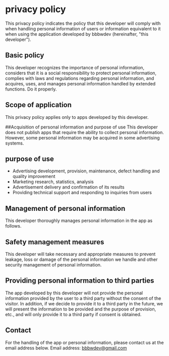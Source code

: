 # privacy policy
This privacy policy indicates the policy that this developer will comply with when handling personal information of users or information equivalent to it when using the application developed by bbbwdev (hereinafter, "this developer").


## Basic policy
This developer recognizes the importance of personal information, considers that it is a social responsibility to protect personal information, complies with laws and regulations regarding personal information, and acquires, uses, and manages personal information handled by extended functions. Do it properly.


## Scope of application
This privacy policy applies only to apps developed by this developer.


##Acquisition of personal information and purpose of use
This developer does not publish apps that require the ability to collect personal information. However, some personal information may be acquired in some advertising systems.


## purpose of use
- Advertising development, provision, maintenance, defect handling and quality improvement
- Marketing research, statistics, analysis
- Advertisement delivery and confirmation of its results
- Providing technical support and responding to inquiries from users


## Management of personal information
This developer thoroughly manages personal information in the app as follows.


## Safety management measures
This developer will take necessary and appropriate measures to prevent leakage, loss or damage of the personal information we handle and other security management of personal information.


## Providing personal information to third parties
The app developed by this developer will not provide the personal information provided by the user to a third party without the consent of the visitor. In addition, if we decide to provide it to a third party in the future, we will present the information to be provided and the purpose of provision, etc., and will only provide it to a third party if consent is obtained.


## Contact
For the handling of the app or personal information, please contact us at the email address below.
Email address: bbbwdev@gmail.com
